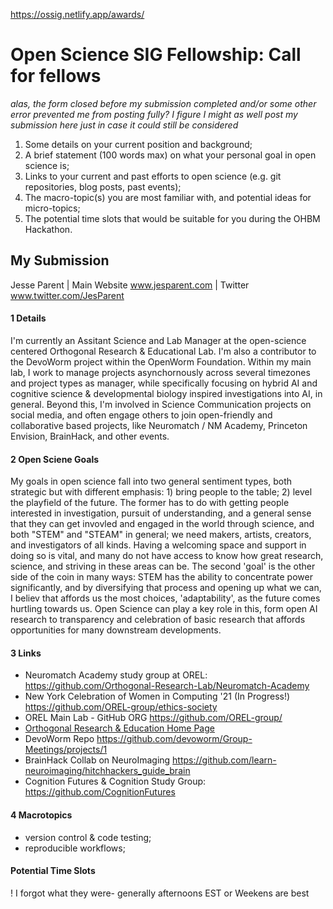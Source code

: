https://ossig.netlify.app/awards/
# Open Science SIG Fellowship: Call for fellows
*alas, the form closed before my submission completed and/or some other error prevented me from posting fully? I figure I might as well post my submission here just in case it could still be considered*

1. Some details on your current position and background;
1. A brief statement (100 words max) on what your personal goal in open science is;
1. Links to your current and past efforts to open science (e.g. git repositories, blog posts, past events);
1. The macro-topic(s) you are most familiar with, and potential ideas for micro-topics;
1. The potential time slots that would be suitable for you during the OHBM Hackathon.

## My Submission
Jesse Parent | Main Website www.jesparent.com | Twitter www.twitter.com/JesParent

#### 1 Details
I'm currently an Assitant Science and Lab Manager at the open-science centered Orthogonal Research & Educational Lab. I'm also a contributor to the DevoWorm project within the OpenWorm Foundation. 
Within my main lab, I work to manage projects asynchornously across several timezones and project types as manager, while specifically focusing on hybrid AI and cognitive science & developmental biology inspired investigations into AI, in general. 
Beyond this, I'm involved in Science Communication projects on social media, and often engage others to join open-friendly and collaborative based projects, like Neuromatch / NM Academy, Princeton Envision, BrainHack, and other events. 
#### 2 Open Sciene Goals
My goals in open science fall into two general sentiment types, both strategic but with different emphasis: 1) bring people to the table; 2) level the playfield of the future.
The former has to do with getting people interested in investigation, pursuit of understanding, and a general sense that they can get invovled and engaged in the world through science, and both "STEM" and "STEAM" in general;
we need makers, artists, creators, and investigators of all kinds. Having a welcoming space and support in doing so is vital, and many do not have access to know how great research, science, and striving in these areas can be. 
The second 'goal' is the other side of the coin in many ways: STEM has the ability to concentrate power significantly, and by diversifying that process and opening up what we can, I believ that affords us the most choices, 'adaptability', 
as the future comes hurtling towards us. Open Science can play a key role in this, form open AI research to transparency and celebration of basic research that affords opportunities for many downstream developments.
#### 3 Links
- Neuromatch Academy study group at OREL: https://github.com/Orthogonal-Research-Lab/Neuromatch-Academy
- New York Celebration of Women in Computing '21 (In Progress!) https://github.com/OREL-group/ethics-society
- OREL Main Lab - GitHub ORG https://github.com/OREL-group/ 
- [Orthogonal Research & Education Home Page](https://orthogonal-research.weebly.com/)
- DevoWorm Repo https://github.com/devoworm/Group-Meetings/projects/1
- BrainHack Collab on NeuroImaging https://github.com/learn-neuroimaging/hitchhackers_guide_brain
- Cognition Futures & Cognition Study Group: https://github.com/CognitionFutures 
#### 4 Macrotopics
- version control & code testing;
- reproducible workflows;
#### Potential Time Slots
! I forgot what they were- generally afternoons EST or Weekens are best


